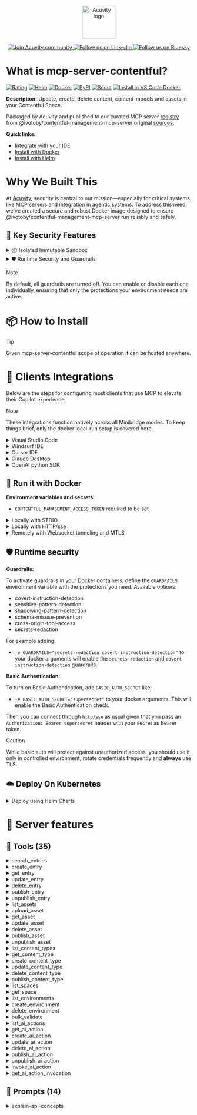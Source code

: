<p align="center">
  <a href="https://acuvity.ai">
    <picture>
      <img src="https://mma.prnewswire.com/media/2544052/Acuvity__Logo.jpg" height="90" alt="Acuvity logo"/>
    </picture>
  </a>
</p>
<p align="center">
  <a href="https://discord.gg/BkU7fBkrNk">
    <img src="https://img.shields.io/badge/Acuvity-Join-7289DA?logo=discord&logoColor=fff" alt="Join Acuvity community" />
  </a>
<a href="https://www.linkedin.com/company/acuvity/">
    <img src="https://img.shields.io/badge/LinkedIn-Follow-7289DA" alt="Follow us on LinkedIn" />
  </a>
<a href="https://bsky.app/profile/acuvity.bsky.social">
    <img src="https://img.shields.io/badge/Bluesky-Follow-7289DA"?logo=bluesky&logoColor=fff" alt="Follow us on Bluesky" />
  </a>
</p>


# What is mcp-server-contentful?

[![Rating](https://img.shields.io/badge/B-3775A9?label=Rating)](https://docs.anthropic.com/en/docs/build-with-claude/tool-use/implement-tool-use#best-practices-for-tool-definitions)
[![Helm](https://img.shields.io/badge/1.0.0-3775A9?logo=helm&label=Charts&logoColor=fff)](https://hub.docker.com/r/acuvity/mcp-server-contentful/tags/)
[![Docker](https://img.shields.io/docker/image-size/acuvity/mcp-server-contentful/1.16.1?logo=docker&logoColor=fff&label=1.16.1)](https://hub.docker.com/r/acuvity/mcp-server-contentful)
[![PyPI](https://img.shields.io/badge/1.16.1-3775A9?logo=pypi&logoColor=fff&label=@ivotoby/contentful-management-mcp-server)](https://github.com/ivo-toby/contentful-mcp)
[![Scout](https://img.shields.io/badge/Active-3775A9?logo=docker&logoColor=fff&label=Scout)](https://hub.docker.com/r/acuvity/mcp-server-fetch/)
[![Install in VS Code Docker](https://img.shields.io/badge/VS_Code-One_click_install-0078d7?logo=githubcopilot)](https://insiders.vscode.dev/redirect/mcp/install?name=mcp-server-contentful&config=%7B%22args%22%3A%5B%22run%22%2C%22-i%22%2C%22--rm%22%2C%22--read-only%22%2C%22-e%22%2C%22CONTENTFUL_MANAGEMENT_ACCESS_TOKEN%22%2C%22docker.io%2Facuvity%2Fmcp-server-contentful%3A1.16.1%22%5D%2C%22command%22%3A%22docker%22%7D)

**Description:** Update, create, delete content, content-models and assets in your Contentful Space.

Packaged by Acuvity and published to our curated MCP server [registry](https://mcp.acuvity.ai) from @ivotoby/contentful-management-mcp-server original [sources](https://github.com/ivo-toby/contentful-mcp).

**Quick links:**

- [Integrate with your IDE](https://github.com/acuvity/mcp-servers-registry/blob/main/mcp-server-contentful/docker/README.md#-clients-integrations)
- [Install with Docker](https://github.com/acuvity/mcp-servers-registry/tree/main/mcp-server-contentful/docker/README.md#-run-it-with-docker)
- [Install with Helm](https://github.com/acuvity/mcp-servers-registry/tree/main/mcp-server-contentful/charts/mcp-server-contentful/README.md#how-to-install)

# Why We Built This

At [Acuvity](https://acuvity.ai), security is central to our mission—especially for critical systems like MCP servers and integration in agentic systems.
To address this need, we've created a secure and robust Docker image designed to ensure @ivotoby/contentful-management-mcp-server run reliably and safely.

## 🔐 Key Security Features

<details>
<summary>📦 Isolated Immutable Sandbox </summary>

- **Isolated Execution**: All tools run within secure, containerized sandboxes to enforce process isolation and prevent lateral movement.
- **Non-root by Default**: Enforces least-privilege principles, minimizing the impact of potential security breaches.
- **Read-only Filesystem**: Ensures runtime immutability, preventing unauthorized modification.
- **Version Pinning**: Guarantees consistency and reproducibility across deployments by locking tool and dependency versions.
- **CVE Scanning**: Continuously scans images for known vulnerabilities using [Docker Scout](https://docs.docker.com/scout/) to support proactive mitigation.
- **SBOM & Provenance**: Delivers full supply chain transparency by embedding metadata and traceable build information."
</details>

<details>
<summary>🛡️ Runtime Security and Guardrails</summary>

**Minibridge Integration**: [Minibridge](https://github.com/acuvity/minibridge) establishes secure Agent-to-MCP connectivity, supports Rego/HTTP-based policy enforcement 🕵️, and simplifies orchestration.

The [ARC](https://github.com/acuvity/mcp-servers-registry/tree/main) container includes a [built-in Rego policy](https://github.com/acuvity/mcp-servers-registry/tree/main/mcp-server-contentful/docker/policy.rego) that enables a set of runtime "guardrails"" to help enforce security, privacy, and correct usage of your services. Below is an overview of each guardrail provided.

### 🔒 Resource Integrity

**Mitigates MCP Rug Pull Attacks**

* **Goal:** Protect users from malicious tool description changes after initial approval, preventing post-installation manipulation or deception.
* **Mechanism:** Locks tool descriptions upon client approval and verifies their integrity before execution. Any modification to the description triggers a security violation, blocking unauthorized changes from server-side updates.

### 🛡️ Gardrails

### Covert Instruction Detection

Monitors incoming requests for hidden or obfuscated directives that could alter policy behavior.

* **Goal:** Stop attackers from slipping unnoticed commands or payloads into otherwise harmless data.
* **Mechanism:** Applies a library of regex patterns and binary‐encoding checks to the full request body. If any pattern matches a known covert channel (e.g., steganographic markers, hidden HTML tags, escape-sequence tricks), the request is rejected.

### Sensitive Pattern Detection

Block user-defined sensitive data patterns (credential paths, filesystem references).

* **Goal:** Block accidental or malicious inclusion of sensitive information that violates data-handling rules.
* **Mechanism:** Runs a curated set of regexes against all payloads and tool descriptions—matching patterns such as `.env` files, RSA key paths, directory traversal sequences.

### Shadowing Pattern Detection

Detects and blocks "shadowing" attacks, where a malicious MCP server sneaks hidden directives into its own tool descriptions to hijack or override the behavior of other, trusted tools.

* **Goal:** Stop a rogue server from poisoning the agent’s logic by embedding instructions that alter how a different server’s tools operate (e.g., forcing all emails to go to an attacker’s address even when the user calls a separate `send_email` tool).
* **Mechanism:** During policy load, each tool description is scanned for cross‐tool override patterns—such as `<IMPORTANT>` sections referencing other tool names, hidden side‐effects, or directives that apply to a different server’s API. Any description that attempts to shadow or extend instructions for a tool outside its own namespace triggers a policy violation and is rejected.

### Schema Misuse Prevention

Enforces strict adherence to MCP input schemas.

* **Goal:** Prevent malformed or unexpected fields from bypassing validations, causing runtime errors, or enabling injections.
* **Mechanism:** Compares each incoming JSON object against the declared schema (required properties, allowed keys, types). Any extra, missing, or mistyped field triggers an immediate policy violation.

### Cross-Origin Tool Access

Controls whether tools may invoke tools or services from external origins.

* **Goal:** Prevent untrusted or out-of-scope services from being called.
* **Mechanism:** Examines tool invocation requests and outgoing calls, verifying each target against an allowlist of approved domains or service names. Calls to any non-approved origin are blocked.

### Secrets Redaction

Automatically masks sensitive values so they never appear in logs or responses.

* **Goal:** Ensure that API keys, tokens, passwords, and other credentials cannot leak in plaintext.
* **Mechanism:** Scans every text output for known secret formats (e.g., AWS keys, GitHub PATs, JWTs). Matches are replaced with `[REDACTED]` before the response is sent or recorded.

## Basic Authentication via Shared Secret

Provides a lightweight auth layer using a single shared token.

* **Mechanism:** Expects clients to send an `Authorization` header with the predefined secret.
* **Use Case:** Quickly lock down your endpoint in development or simple internal deployments—no complex OAuth/OIDC setup required.

These controls ensure robust runtime integrity, prevent unauthorized behavior, and provide a foundation for secure-by-design system operations.


To review the full policy, see it [here](https://github.com/acuvity/mcp-servers-registry/tree/main/mcp-server-contentful/docker/policy.rego). Alternatively, you can override the default policy or supply your own policy file to use (see [here](https://github.com/acuvity/mcp-servers-registry/tree/main/mcp-server-contentful/docker/entrypoint.sh) for Docker, [here](https://github.com/acuvity/mcp-servers-registry/tree/main/mcp-server-contentful/charts/mcp-server-contentful#minibridge) for Helm charts).

</details>

> [!NOTE]
> By default, all guardrails are turned off. You can enable or disable each one individually, ensuring that only the protections your environment needs are active.


# 📦 How to Install


> [!TIP]
> Given mcp-server-contentful scope of operation it can be hosted anywhere.

# 🧰 Clients Integrations

Below are the steps for configuring most clients that use MCP to elevate their Copilot experience.

> [!NOTE]
> These integrations function natively across all Minibridge modes.
> To keep things brief, only the docker local-run setup is covered here.

<details>
<summary>Visual Studio Code</summary>

To get started immediately, you can use the "one-click" link below:

[![Install in VS Code Docker](https://img.shields.io/badge/VS_Code-One_click_install-0078d7?logo=githubcopilot)](https://insiders.vscode.dev/redirect/mcp/install?name=mcp-server-contentful&config=%7B%22args%22%3A%5B%22run%22%2C%22-i%22%2C%22--rm%22%2C%22--read-only%22%2C%22-e%22%2C%22CONTENTFUL_MANAGEMENT_ACCESS_TOKEN%22%2C%22docker.io%2Facuvity%2Fmcp-server-contentful%3A1.16.1%22%5D%2C%22command%22%3A%22docker%22%7D)

## Global scope

Press `ctrl + shift + p` and type `Preferences: Open User Settings JSON` to add the following section:

```json
{
  "mcp": {
    "servers": {
      "acuvity-mcp-server-contentful": {
        "env": {
          "CONTENTFUL_MANAGEMENT_ACCESS_TOKEN": "TO_BE_SET"
        },
        "command": "docker",
        "args": [
          "run",
          "-i",
          "--rm",
          "--read-only",
          "-e",
          "CONTENTFUL_MANAGEMENT_ACCESS_TOKEN",
          "docker.io/acuvity/mcp-server-contentful:1.16.1"
        ]
      }
    }
  }
}
```

## Workspace scope

In your workspace create a file called `.vscode/mcp.json` and add the following section:

```json
{
  "servers": {
    "acuvity-mcp-server-contentful": {
      "env": {
        "CONTENTFUL_MANAGEMENT_ACCESS_TOKEN": "TO_BE_SET"
      },
      "command": "docker",
      "args": [
        "run",
        "-i",
        "--rm",
        "--read-only",
        "-e",
        "CONTENTFUL_MANAGEMENT_ACCESS_TOKEN",
        "docker.io/acuvity/mcp-server-contentful:1.16.1"
      ]
    }
  }
}
```

> To pass secrets you should use the `promptString` input type described in the [Visual Studio Code documentation](https://code.visualstudio.com/docs/copilot/chat/mcp-servers).

</details>

<details>
<summary>Windsurf IDE</summary>

In `~/.codeium/windsurf/mcp_config.json` add the following section:

```json
{
  "mcpServers": {
    "acuvity-mcp-server-contentful": {
      "env": {
        "CONTENTFUL_MANAGEMENT_ACCESS_TOKEN": "TO_BE_SET"
      },
      "command": "docker",
      "args": [
        "run",
        "-i",
        "--rm",
        "--read-only",
        "-e",
        "CONTENTFUL_MANAGEMENT_ACCESS_TOKEN",
        "docker.io/acuvity/mcp-server-contentful:1.16.1"
      ]
    }
  }
}
```

See [Windsurf documentation](https://docs.windsurf.com/windsurf/mcp) for more info.

</details>

<details>
<summary>Cursor IDE</summary>

Add the following JSON block to your mcp configuration file:
- `~/.cursor/mcp.json` for global scope
- `.cursor/mcp.json` for project scope

```json
{
  "mcpServers": {
    "acuvity-mcp-server-contentful": {
      "env": {
        "CONTENTFUL_MANAGEMENT_ACCESS_TOKEN": "TO_BE_SET"
      },
      "command": "docker",
      "args": [
        "run",
        "-i",
        "--rm",
        "--read-only",
        "-e",
        "CONTENTFUL_MANAGEMENT_ACCESS_TOKEN",
        "docker.io/acuvity/mcp-server-contentful:1.16.1"
      ]
    }
  }
}
```

See [cursor documentation](https://docs.cursor.com/context/model-context-protocol) for more information.

</details>
<details>

<summary>Claude Desktop</summary>

In the `claude_desktop_config.json` configuration file add the following section:

```json
{
  "mcpServers": {
    "acuvity-mcp-server-contentful": {
      "env": {
        "CONTENTFUL_MANAGEMENT_ACCESS_TOKEN": "TO_BE_SET"
      },
      "command": "docker",
      "args": [
        "run",
        "-i",
        "--rm",
        "--read-only",
        "-e",
        "CONTENTFUL_MANAGEMENT_ACCESS_TOKEN",
        "docker.io/acuvity/mcp-server-contentful:1.16.1"
      ]
    }
  }
}
```

See [Anthropic documentation](https://docs.anthropic.com/en/docs/agents-and-tools/mcp) for more information.
</details>

<details>
<summary>OpenAI python SDK</summary>

## Running locally

```python
async with MCPServerStdio(
    params={
        "env": {"CONTENTFUL_MANAGEMENT_ACCESS_TOKEN":"TO_BE_SET"},
        "command": "docker",
        "args": ["run","-i","--rm","--read-only","-e","CONTENTFUL_MANAGEMENT_ACCESS_TOKEN","docker.io/acuvity/mcp-server-contentful:1.16.1"]
    }
) as server:
    tools = await server.list_tools()
```

## Running remotely

```python
async with MCPServerSse(
    params={
        "url": "http://<ip>:<port>/sse",
    }
) as server:
    tools = await server.list_tools()
```

See [OpenAI Agents SDK docs](https://openai.github.io/openai-agents-python/mcp/) for more info.

</details>

## 🐳 Run it with Docker

**Environment variables and secrets:**
  - `CONTENTFUL_MANAGEMENT_ACCESS_TOKEN` required to be set


<details>
<summary>Locally with STDIO</summary>

In your client configuration set:

- command: `docker`
- arguments: `run -i --rm --read-only -e CONTENTFUL_MANAGEMENT_ACCESS_TOKEN docker.io/acuvity/mcp-server-contentful:1.16.1`

</details>

<details>
<summary>Locally with HTTP/sse</summary>

Simply run as:

```console
docker run -it -p 8000:8000 --rm --read-only -e CONTENTFUL_MANAGEMENT_ACCESS_TOKEN docker.io/acuvity/mcp-server-contentful:1.16.1
```

Then on your application/client, you can configure to use it like:

```json
{
  "mcpServers": {
    "acuvity-mcp-server-contentful": {
      "url": "http://localhost:8000/sse"
    }
  }
}
```

You might have to use different ports for different tools.

</details>

<details>
<summary>Remotely with Websocket tunneling and MTLS </summary>

> This section assume you are familiar with TLS and certificates and will require:
> - a server certificate with proper DNS/IP field matching your tool deployment.
> - a client-ca used to sign client certificates

1. Start the server in `backend` mode
 - add an environment variable like `-e MINIBRIDGE_MODE=backend`
 - add the TLS certificates (recommended) through a volume let's say `/certs` ex (`-v $PWD/certs:/certs`)
 - instruct minibridge to use those certs with
   - `-e MINIBRIDGE_TLS_SERVER_CERT=/certs/server-cert.pem`
   - `-e MINIBRIDGE_TLS_SERVER_KEY=/certs/server-key.pem`
   - `-e MINIBRIDGE_TLS_SERVER_KEY_PASS=optional`
   - `-e MINIBRIDGE_TLS_SERVER_CLIENT_CA=/certs/client-ca.pem`

2. Start `minibridge` locally in frontend mode:
  - Get [minibridge](https://github.com/acuvity/minibridge) binary for your OS.

In your client configuration, Minibridge works like any other STDIO command.

Example for Claude Desktop:

```json
{
  "mcpServers": {
    "acuvity-mcp-server-contentful": {
      "command": "minibridge",
      "args": ["frontend", "--backend", "wss://<remote-url>:8000/ws", "--tls-client-backend-ca", "/path/to/ca/that/signed/the/server-cert.pem/ca.pem", "--tls-client-cert", "/path/to/client-cert.pem", "--tls-client-key", "/path/to/client-key.pem"]
    }
  }
}
```

That's it.

Minibridge offers a host of additional features. For step-by-step guidance, please visit the wiki. And if anything’s unclear, don’t hesitate to reach out!

</details>

## 🛡️ Runtime security

**Guardrails:**

To activate guardrails in your Docker containers, define the `GUARDRAILS` environment variable with the protections you need. Available options:
- covert-instruction-detection
- sensitive-pattern-detection
- shadowing-pattern-detection
- schema-misuse-prevention
- cross-origin-tool-access
- secrets-redaction

For example adding:
- `-e GUARDRAILS="secrets-redaction covert-instruction-detection"`
to your docker arguments will enable the `secrets-redaction` and `covert-instruction-detection` guardrails.

**Basic Authentication:**

To turn on Basic Authentication, add `BASIC_AUTH_SECRET` like:
- `-e BASIC_AUTH_SECRET="supersecret"`
to your docker arguments. This will enable the Basic Authentication check.

Then you can connect through `http/sse` as usual given that you pass an `Authorization: Bearer supersecret` header with your secret as Bearer token.

> [!CAUTION]
> While basic auth will protect against unauthorized access, you should use it only in controlled environment,
> rotate credentials frequently and **always** use TLS.

## ☁️ Deploy On Kubernetes

<details>
<summary>Deploy using Helm Charts</summary>

### Chart settings requirements

This chart requires some mandatory information to be installed.

**Mandatory Secrets**:
  - `CONTENTFUL_MANAGEMENT_ACCESS_TOKEN` secret to be set as secrets.CONTENTFUL_MANAGEMENT_ACCESS_TOKEN either by `.value` or from existing with `.valueFrom`

### How to install

You can inspect the chart `README`:

```console
helm show readme oci://docker.io/acuvity/mcp-server-contentful --version 1.0.0
````

You can inspect the values that you can configure:

```console
helm show values oci://docker.io/acuvity/mcp-server-contentful --version 1.0.0
````

Install with helm

```console
helm install mcp-server-contentful oci://docker.io/acuvity/mcp-server-contentful --version 1.0.0
```

From there your MCP server mcp-server-contentful will be reachable by default through `http/sse` from inside the cluster using the Kubernetes Service `mcp-server-contentful` on port `8000` by default. You can change that by looking at the `service` section of the `values.yaml` file.

### How to Monitor

The deployment will create a Kubernetes service with a `healthPort`, that is used for liveness probes and readiness probes. This health port can also be used by the monitoring stack of your choice and exposes metrics under the `/metrics` path.

See full charts [Readme](https://github.com/acuvity/mcp-servers-registry/tree/main/mcp-server-contentful/charts/mcp-server-contentful/README.md) for more details about settings and runtime security including guardrails activation.

</details>

# 🧠 Server features

## 🧰 Tools (35)
<details>
<summary>search_entries</summary>

**Description**:

```
Search for entries using query parameters. Returns a maximum of 3 items per request. Use skip parameter to paginate through results.
```

**Parameter**:

| Name | Type | Description | Required? |
|-----------|------|-------------|-----------|
| environmentId | string | The ID of the environment within the space, by default this will be called Master | Yes
| query | object | Query parameters for searching entries | Yes
| spaceId | string | The ID of the Contentful space. This must be the space's ID, not its name, ask for this ID if it's unclear. | Yes
</details>
<details>
<summary>create_entry</summary>

**Description**:

```
Create a new entry in Contentful. Before executing this function, you need to know the contentTypeId (not the content type NAME) and the fields of that contentType. You can get the fields definition by using the GET_CONTENT_TYPE tool. IMPORTANT: All field values MUST include a locale key (e.g., 'en-US') for each value, like: { title: { 'en-US': 'My Title' } }. Every field in Contentful requires a locale even for single-language content.
```

**Parameter**:

| Name | Type | Description | Required? |
|-----------|------|-------------|-----------|
| contentTypeId | string | The ID of the content type for the new entry | Yes
| environmentId | string | The ID of the environment within the space, by default this will be called Master | Yes
| fields | object | The fields of the entry with localized values. Example: { title: { 'en-US': 'My Title' }, description: { 'en-US': 'My Description' } } | Yes
| spaceId | string | The ID of the Contentful space. This must be the space's ID, not its name, ask for this ID if it's unclear. | Yes
</details>
<details>
<summary>get_entry</summary>

**Description**:

```
Retrieve an existing entry
```

**Parameter**:

| Name | Type | Description | Required? |
|-----------|------|-------------|-----------|
| entryId | string | not set | Yes
| environmentId | string | The ID of the environment within the space, by default this will be called Master | Yes
| spaceId | string | The ID of the Contentful space. This must be the space's ID, not its name, ask for this ID if it's unclear. | Yes
</details>
<details>
<summary>update_entry</summary>

**Description**:

```
Update an existing entry. The handler will merge your field updates with the existing entry fields, so you only need to provide the fields and locales you want to change. IMPORTANT: All field values MUST include a locale key (e.g., 'en-US') for each value, like: { title: { 'en-US': 'My Updated Title' } }. Every field in Contentful requires a locale even for single-language content.
```

**Parameter**:

| Name | Type | Description | Required? |
|-----------|------|-------------|-----------|
| entryId | string | not set | Yes
| environmentId | string | The ID of the environment within the space, by default this will be called Master | Yes
| fields | object | The fields to update with localized values. Example: { title: { 'en-US': 'My Updated Title' } } | Yes
| spaceId | string | The ID of the Contentful space. This must be the space's ID, not its name, ask for this ID if it's unclear. | Yes
</details>
<details>
<summary>delete_entry</summary>

**Description**:

```
Delete an entry
```

**Parameter**:

| Name | Type | Description | Required? |
|-----------|------|-------------|-----------|
| entryId | string | not set | Yes
| environmentId | string | The ID of the environment within the space, by default this will be called Master | Yes
| spaceId | string | The ID of the Contentful space. This must be the space's ID, not its name, ask for this ID if it's unclear. | Yes
</details>
<details>
<summary>publish_entry</summary>

**Description**:

```
Publish an entry or multiple entries. Accepts either a single entryId (string) or an array of entryIds (up to 100 entries). For a single entry, it uses the standard publish operation. For multiple entries, it automatically uses bulk publishing.
```

**Parameter**:

| Name | Type | Description | Required? |
|-----------|------|-------------|-----------|
| entryId | any | ID of the entry to publish, or an array of entry IDs (max: 100) | Yes
| environmentId | string | The ID of the environment within the space, by default this will be called Master | Yes
| spaceId | string | The ID of the Contentful space. This must be the space's ID, not its name, ask for this ID if it's unclear. | Yes
</details>
<details>
<summary>unpublish_entry</summary>

**Description**:

```
Unpublish an entry or multiple entries. Accepts either a single entryId (string) or an array of entryIds (up to 100 entries). For a single entry, it uses the standard unpublish operation. For multiple entries, it automatically uses bulk unpublishing.
```

**Parameter**:

| Name | Type | Description | Required? |
|-----------|------|-------------|-----------|
| entryId | any | ID of the entry to unpublish, or an array of entry IDs (max: 100) | Yes
| environmentId | string | The ID of the environment within the space, by default this will be called Master | Yes
| spaceId | string | The ID of the Contentful space. This must be the space's ID, not its name, ask for this ID if it's unclear. | Yes
</details>
<details>
<summary>list_assets</summary>

**Description**:

```
List assets in a space. Returns a maximum of 3 items per request. Use skip parameter to paginate through results.
```

**Parameter**:

| Name | Type | Description | Required? |
|-----------|------|-------------|-----------|
| environmentId | string | The ID of the environment within the space, by default this will be called Master | Yes
| limit | number | Maximum number of items to return (max: 3) | Yes
| skip | number | Number of items to skip for pagination | Yes
| spaceId | string | The ID of the Contentful space. This must be the space's ID, not its name, ask for this ID if it's unclear. | Yes
</details>
<details>
<summary>upload_asset</summary>

**Description**:

```
Upload a new asset
```

**Parameter**:

| Name | Type | Description | Required? |
|-----------|------|-------------|-----------|
| description | string | not set | No
| environmentId | string | The ID of the environment within the space, by default this will be called Master | Yes
| file | object | not set | Yes
| spaceId | string | The ID of the Contentful space. This must be the space's ID, not its name, ask for this ID if it's unclear. | Yes
| title | string | not set | Yes
</details>
<details>
<summary>get_asset</summary>

**Description**:

```
Retrieve an asset
```

**Parameter**:

| Name | Type | Description | Required? |
|-----------|------|-------------|-----------|
| assetId | string | not set | Yes
| environmentId | string | The ID of the environment within the space, by default this will be called Master | Yes
| spaceId | string | The ID of the Contentful space. This must be the space's ID, not its name, ask for this ID if it's unclear. | Yes
</details>
<details>
<summary>update_asset</summary>

**Description**:

```
Update an asset
```

**Parameter**:

| Name | Type | Description | Required? |
|-----------|------|-------------|-----------|
| assetId | string | not set | Yes
| description | string | not set | No
| environmentId | string | The ID of the environment within the space, by default this will be called Master | Yes
| file | object | not set | No
| spaceId | string | The ID of the Contentful space. This must be the space's ID, not its name, ask for this ID if it's unclear. | Yes
| title | string | not set | No
</details>
<details>
<summary>delete_asset</summary>

**Description**:

```
Delete an asset
```

**Parameter**:

| Name | Type | Description | Required? |
|-----------|------|-------------|-----------|
| assetId | string | not set | Yes
| environmentId | string | The ID of the environment within the space, by default this will be called Master | Yes
| spaceId | string | The ID of the Contentful space. This must be the space's ID, not its name, ask for this ID if it's unclear. | Yes
</details>
<details>
<summary>publish_asset</summary>

**Description**:

```
Publish an asset
```

**Parameter**:

| Name | Type | Description | Required? |
|-----------|------|-------------|-----------|
| assetId | string | not set | Yes
| environmentId | string | The ID of the environment within the space, by default this will be called Master | Yes
| spaceId | string | The ID of the Contentful space. This must be the space's ID, not its name, ask for this ID if it's unclear. | Yes
</details>
<details>
<summary>unpublish_asset</summary>

**Description**:

```
Unpublish an asset
```

**Parameter**:

| Name | Type | Description | Required? |
|-----------|------|-------------|-----------|
| assetId | string | not set | Yes
| environmentId | string | The ID of the environment within the space, by default this will be called Master | Yes
| spaceId | string | The ID of the Contentful space. This must be the space's ID, not its name, ask for this ID if it's unclear. | Yes
</details>
<details>
<summary>list_content_types</summary>

**Description**:

```
List content types in a space. Returns a maximum of 10 items per request. Use skip parameter to paginate through results.
```

**Parameter**:

| Name | Type | Description | Required? |
|-----------|------|-------------|-----------|
| environmentId | string | The ID of the environment within the space, by default this will be called Master | Yes
| limit | number | Maximum number of items to return (max: 3) | Yes
| skip | number | Number of items to skip for pagination | Yes
| spaceId | string | The ID of the Contentful space. This must be the space's ID, not its name, ask for this ID if it's unclear. | Yes
</details>
<details>
<summary>get_content_type</summary>

**Description**:

```
Get details of a specific content type
```

**Parameter**:

| Name | Type | Description | Required? |
|-----------|------|-------------|-----------|
| contentTypeId | string | not set | Yes
| environmentId | string | The ID of the environment within the space, by default this will be called Master | Yes
| spaceId | string | The ID of the Contentful space. This must be the space's ID, not its name, ask for this ID if it's unclear. | Yes
</details>
<details>
<summary>create_content_type</summary>

**Description**:

```
Create a new content type
```

**Parameter**:

| Name | Type | Description | Required? |
|-----------|------|-------------|-----------|
| description | string | not set | No
| displayField | string | not set | No
| environmentId | string | The ID of the environment within the space, by default this will be called Master | Yes
| fields | array | Array of field definitions for the content type | Yes
| name | string | not set | Yes
| spaceId | string | The ID of the Contentful space. This must be the space's ID, not its name, ask for this ID if it's unclear. | Yes
</details>
<details>
<summary>update_content_type</summary>

**Description**:

```
Update an existing content type. The handler will merge your field updates with existing content type data, so you only need to provide the fields and properties you want to change.
```

**Parameter**:

| Name | Type | Description | Required? |
|-----------|------|-------------|-----------|
| contentTypeId | string | not set | Yes
| description | string | not set | No
| displayField | string | not set | No
| environmentId | string | The ID of the environment within the space, by default this will be called Master | Yes
| fields | array | not set | Yes
| name | string | not set | No
| spaceId | string | The ID of the Contentful space. This must be the space's ID, not its name, ask for this ID if it's unclear. | Yes
</details>
<details>
<summary>delete_content_type</summary>

**Description**:

```
Delete a content type
```

**Parameter**:

| Name | Type | Description | Required? |
|-----------|------|-------------|-----------|
| contentTypeId | string | not set | Yes
| environmentId | string | The ID of the environment within the space, by default this will be called Master | Yes
| spaceId | string | The ID of the Contentful space. This must be the space's ID, not its name, ask for this ID if it's unclear. | Yes
</details>
<details>
<summary>publish_content_type</summary>

**Description**:

```
Publish a content type
```

**Parameter**:

| Name | Type | Description | Required? |
|-----------|------|-------------|-----------|
| contentTypeId | string | not set | Yes
| environmentId | string | The ID of the environment within the space, by default this will be called Master | Yes
| spaceId | string | The ID of the Contentful space. This must be the space's ID, not its name, ask for this ID if it's unclear. | Yes
</details>
<details>
<summary>list_spaces</summary>

**Description**:

```
List all available spaces
```

**Parameter**:

| Name | Type | Description | Required? |
|-----------|------|-------------|-----------|
</details>
<details>
<summary>get_space</summary>

**Description**:

```
Get details of a space
```

**Parameter**:

| Name | Type | Description | Required? |
|-----------|------|-------------|-----------|
| spaceId | string | not set | Yes
</details>
<details>
<summary>list_environments</summary>

**Description**:

```
List all environments in a space
```

**Parameter**:

| Name | Type | Description | Required? |
|-----------|------|-------------|-----------|
| spaceId | string | not set | Yes
</details>
<details>
<summary>create_environment</summary>

**Description**:

```
Create a new environment
```

**Parameter**:

| Name | Type | Description | Required? |
|-----------|------|-------------|-----------|
| environmentId | string | not set | Yes
| name | string | not set | Yes
| spaceId | string | not set | Yes
</details>
<details>
<summary>delete_environment</summary>

**Description**:

```
Delete an environment
```

**Parameter**:

| Name | Type | Description | Required? |
|-----------|------|-------------|-----------|
| environmentId | string | not set | Yes
| spaceId | string | not set | Yes
</details>
<details>
<summary>bulk_validate</summary>

**Description**:

```
Validate multiple entries at once
```

**Parameter**:

| Name | Type | Description | Required? |
|-----------|------|-------------|-----------|
| entryIds | array | Array of entry IDs to validate | Yes
| environmentId | string | The ID of the environment within the space, by default this will be called Master | Yes
| spaceId | string | The ID of the Contentful space. This must be the space's ID, not its name, ask for this ID if it's unclear. | Yes
</details>
<details>
<summary>list_ai_actions</summary>

**Description**:

```
List all AI Actions in a space
```

**Parameter**:

| Name | Type | Description | Required? |
|-----------|------|-------------|-----------|
| environmentId | string | The ID of the environment within the space, by default this will be called Master | Yes
| limit | number | Maximum number of AI Actions to return | No
| skip | number | Number of AI Actions to skip for pagination | No
| spaceId | string | The ID of the Contentful space. This must be the space's ID, not its name, ask for this ID if it's unclear. | Yes
| status | string | Filter AI Actions by status | No
</details>
<details>
<summary>get_ai_action</summary>

**Description**:

```
Get a specific AI Action by ID
```

**Parameter**:

| Name | Type | Description | Required? |
|-----------|------|-------------|-----------|
| aiActionId | string | The ID of the AI Action to retrieve | Yes
| environmentId | string | The ID of the environment within the space, by default this will be called Master | Yes
| spaceId | string | The ID of the Contentful space. This must be the space's ID, not its name, ask for this ID if it's unclear. | Yes
</details>
<details>
<summary>create_ai_action</summary>

**Description**:

```
Create a new AI Action
```

**Parameter**:

| Name | Type | Description | Required? |
|-----------|------|-------------|-----------|
| configuration | object | The model configuration | Yes
| description | string | The description of the AI Action | Yes
| environmentId | string | The ID of the environment within the space, by default this will be called Master | Yes
| instruction | object | The instruction object containing the template and variables | Yes
| name | string | The name of the AI Action | Yes
| spaceId | string | The ID of the Contentful space. This must be the space's ID, not its name, ask for this ID if it's unclear. | Yes
| testCases | array | Optional array of test cases for the AI Action | No
</details>
<details>
<summary>update_ai_action</summary>

**Description**:

```
Update an existing AI Action
```

**Parameter**:

| Name | Type | Description | Required? |
|-----------|------|-------------|-----------|
| aiActionId | string | The ID of the AI Action to update | Yes
| configuration | object | The model configuration | Yes
| description | string | The description of the AI Action | Yes
| environmentId | string | The ID of the environment within the space, by default this will be called Master | Yes
| instruction | object | The instruction object containing the template and variables | Yes
| name | string | The name of the AI Action | Yes
| spaceId | string | The ID of the Contentful space. This must be the space's ID, not its name, ask for this ID if it's unclear. | Yes
| testCases | array | Optional array of test cases for the AI Action | No
</details>
<details>
<summary>delete_ai_action</summary>

**Description**:

```
Delete an AI Action
```

**Parameter**:

| Name | Type | Description | Required? |
|-----------|------|-------------|-----------|
| aiActionId | string | The ID of the AI Action to delete | Yes
| environmentId | string | The ID of the environment within the space, by default this will be called Master | Yes
| spaceId | string | The ID of the Contentful space. This must be the space's ID, not its name, ask for this ID if it's unclear. | Yes
</details>
<details>
<summary>publish_ai_action</summary>

**Description**:

```
Publish an AI Action
```

**Parameter**:

| Name | Type | Description | Required? |
|-----------|------|-------------|-----------|
| aiActionId | string | The ID of the AI Action to publish | Yes
| environmentId | string | The ID of the environment within the space, by default this will be called Master | Yes
| spaceId | string | The ID of the Contentful space. This must be the space's ID, not its name, ask for this ID if it's unclear. | Yes
</details>
<details>
<summary>unpublish_ai_action</summary>

**Description**:

```
Unpublish an AI Action
```

**Parameter**:

| Name | Type | Description | Required? |
|-----------|------|-------------|-----------|
| aiActionId | string | The ID of the AI Action to unpublish | Yes
| environmentId | string | The ID of the environment within the space, by default this will be called Master | Yes
| spaceId | string | The ID of the Contentful space. This must be the space's ID, not its name, ask for this ID if it's unclear. | Yes
</details>
<details>
<summary>invoke_ai_action</summary>

**Description**:

```
Invoke an AI Action with variables
```

**Parameter**:

| Name | Type | Description | Required? |
|-----------|------|-------------|-----------|
| aiActionId | string | The ID of the AI Action to invoke | Yes
| environmentId | string | The ID of the environment within the space, by default this will be called Master | Yes
| outputFormat | string | The format of the output content | No
| rawVariables | array | Array of raw variable objects (for complex variable types like references) | No
| spaceId | string | The ID of the Contentful space. This must be the space's ID, not its name, ask for this ID if it's unclear. | Yes
| variables | object | Key-value pairs of variable IDs and their values | No
| waitForCompletion | boolean | Whether to wait for the AI Action to complete before returning | No
</details>
<details>
<summary>get_ai_action_invocation</summary>

**Description**:

```
Get the result of a previous AI Action invocation
```

**Parameter**:

| Name | Type | Description | Required? |
|-----------|------|-------------|-----------|
| aiActionId | string | The ID of the AI Action | Yes
| environmentId | string | The ID of the environment within the space, by default this will be called Master | Yes
| invocationId | string | The ID of the specific invocation to retrieve | Yes
| spaceId | string | The ID of the Contentful space. This must be the space's ID, not its name, ask for this ID if it's unclear. | Yes
</details>

## 📝 Prompts (14)
<details>
<summary>explain-api-concepts</summary>

**Description**:

```
Explain Contentful API concepts and relationships
```

**Parameter**:

| Argument | Description | Required |
|-----------|------|-------------|
| concept | Contentful concept (Space/Environment/ContentType/Entry/Asset) |Yes |
<details>
<summary>space-identification</summary>

**Description**:

```
Guide for identifying the correct Contentful space for operations
```

**Parameter**:

| Argument | Description | Required |
|-----------|------|-------------|
| operation | Operation you want to perform |Yes |
<details>
<summary>content-modeling-guide</summary>

**Description**:

```
Guide through content modeling decisions and best practices
```

**Parameter**:

| Argument | Description | Required |
|-----------|------|-------------|
| useCase | Description of the content modeling scenario |Yes |
<details>
<summary>api-operation-help</summary>

**Description**:

```
Get detailed help for specific Contentful API operations
```

**Parameter**:

| Argument | Description | Required |
|-----------|------|-------------|
| operation | API operation (CRUD, publish, archive, etc) |Yes |
| resourceType | Type of resource (Entry/Asset/ContentType) |Yes |
<details>
<summary>entry-management</summary>

**Description**:

```
Help with CRUD operations and publishing workflows for content entries
```

**Parameter**:

| Argument | Description | Required |
|-----------|------|-------------|
| task | Specific task (create/read/update/delete/publish/unpublish/bulk) |No |
| details | Additional context or requirements |No |
<details>
<summary>asset-management</summary>

**Description**:

```
Guidance on managing digital assets like images, videos, and documents
```

**Parameter**:

| Argument | Description | Required |
|-----------|------|-------------|
| task | Specific task (upload/process/update/delete/publish) |No |
| details | Additional context about asset types or requirements |No |
<details>
<summary>content-type-operations</summary>

**Description**:

```
Help with defining and managing content types and their fields
```

**Parameter**:

| Argument | Description | Required |
|-----------|------|-------------|
| task | Specific task (create/update/delete/publish/field configuration) |No |
| details | Additional context about field types or validations |No |
<details>
<summary>ai-actions-overview</summary>

**Description**:

```
Comprehensive overview of AI Actions in Contentful
```
<details>
<summary>ai-actions-create</summary>

**Description**:

```
Guide for creating and configuring AI Actions in Contentful
```

**Parameter**:

| Argument | Description | Required |
|-----------|------|-------------|
| useCase | Purpose of the AI Action you want to create |Yes |
| modelType | AI model type (e.g., gpt-4, claude-3-opus) |No |
<details>
<summary>ai-actions-variables</summary>

**Description**:

```
Explanation of variable types and configuration for AI Actions
```

**Parameter**:

| Argument | Description | Required |
|-----------|------|-------------|
| variableType | Type of variable (Text, Reference, StandardInput, etc) |No |
<details>
<summary>ai-actions-invoke</summary>

**Description**:

```
Help with invoking AI Actions and processing results
```

**Parameter**:

| Argument | Description | Required |
|-----------|------|-------------|
| actionId | ID of the AI Action (if known) |No |
| details | Additional context about your invocation requirements |No |
<details>
<summary>bulk-operations</summary>

**Description**:

```
Guidance on performing actions on multiple entities simultaneously
```

**Parameter**:

| Argument | Description | Required |
|-----------|------|-------------|
| operation | Bulk operation type (publish/unpublish/validate) |No |
| entityType | Type of entities to process (entries/assets) |No |
| details | Additional context about operation requirements |No |
<details>
<summary>space-environment-management</summary>

**Description**:

```
Help with managing spaces, environments, and deployment workflows
```

**Parameter**:

| Argument | Description | Required |
|-----------|------|-------------|
| task | Specific task (create/list/manage environments/aliases) |No |
| entity | Entity type (space/environment) |No |
| details | Additional context about workflow requirements |No |
<details>
<summary>mcp-tool-usage</summary>

**Description**:

```
Instructions for using Contentful MCP tools effectively
```

**Parameter**:

| Argument | Description | Required |
|-----------|------|-------------|
| toolName | Specific tool name (e.g., invoke_ai_action, create_entry) |No |

</details>


# 🔐 Resource SBOM

Minibridge will perform hash checks for the following resources. The hashes are given as references and are the sha256 sum of the description.

| Resource | Name | Parameter | Hash |
|-----------|------|------|------|
| prompts | ai-actions-create | description | 04499ec6931bdbbaf3c31efc46867ff4d15a3265dcbc2ace61a162a708ce819b |
| prompts | ai-actions-create | modelType | 9dfcc5d7d4f46417567cad6cc2763e3c4fd846616150775df8aead5a21cf03e2 |
| prompts | ai-actions-create | useCase | b3fadad4cca866ea6a0af5ea9f4e039b1ecedb39b6fd519a394a453edd5beff0 |
| prompts | ai-actions-invoke | description | 52e8446af97f14b421401959ee22a6497b899ded39970eb21d61fe01620e230b |
| prompts | ai-actions-invoke | actionId | aceaef2f47d6f48f42b1475e35da3981185bf460497724f1f03868b88de6552d |
| prompts | ai-actions-invoke | details | 1320cdcf05919ff23e26d3345cee4d12473d6425d6a2fc853dc7e8830fa8ae14 |
| prompts | ai-actions-overview | description | ac01a2f621066d33ba866fd4bda29b67e2cbf17ea248f26187633e2b40997c4d |
| prompts | ai-actions-variables | description | cb29b5346bcf53c1b45c4c47086c199aaeb552bee81c941df59a42ad57606ce8 |
| prompts | ai-actions-variables | variableType | 61d7be4997f2965220a27b0683d008f7bf3f102990cdef003191ef2fc7d45d89 |
| prompts | api-operation-help | description | bec79ef2f1d7f1f7d5da6179c8c6aae4417101063122fa088e039c511b5f088b |
| prompts | api-operation-help | operation | 8d7c851d9342f2fc7885d6e383ef1f0371fa2414debe46eedeabd9811b19e5d7 |
| prompts | api-operation-help | resourceType | 97420bb6f450e7863a261b3f4ee1e1def0fed7c4b3e38e4d432bfc4e943b1a47 |
| prompts | asset-management | description | d6d4f3f6128ce73f7c892b137ac8a4ec32fee70c0d9532101608880649a3981c |
| prompts | asset-management | details | 481aaa4af76433ba1e711959678bf714a886318487669b2b8bb7c4c7e6085f4a |
| prompts | asset-management | task | 4c47ac467e18ba528dec44f37bda1b82a32c1597f2e348158366f981fdef2961 |
| prompts | bulk-operations | description | 6094c65ce88cdee99c15f72b80e3988d431bc0a7d49c125bccbb361881d2843b |
| prompts | bulk-operations | details | 267da141093b89c8df57b5711c0b1f0564ffe6e24ff4293e5a1ca1df5b5d76f7 |
| prompts | bulk-operations | entityType | e9e86161585d8773b014cbedeb41952e5cb4bd148ca30acebff21db3cc315636 |
| prompts | bulk-operations | operation | e953f9c8d0f275f816fb0832707d0476df143a79722e3cbb5fc750560ecad32d |
| prompts | content-modeling-guide | description | cacbd0d028478ddeac81a48491d6b4865699c726bebf0fea8f9d58b86e0ecb4f |
| prompts | content-modeling-guide | useCase | 742e58a5952e3ecf1e44aede7f946f6e5300e43d8d97feafcb2dbfbdfe4d1dce |
| prompts | content-type-operations | description | 6e109a3fd416c150e4d0cd71aa4b4124ac83779fd06443215c9b41666f8bb017 |
| prompts | content-type-operations | details | 6bc1ca6d233efa0bafb86453a95c6e9939697c65ea221fba183a894ef4d8f032 |
| prompts | content-type-operations | task | 469f4a49e5ef2ba9d69a61976cde0a8645d85e71f2f568894c4b4f5160f48b5a |
| prompts | entry-management | description | 3da363eb43fc113125caf7656cecc0b5a4305c30c31994613bd13dcee546a58f |
| prompts | entry-management | details | 25b4017796283cde87c655584d3c99a3867a801cab5c95c4e15e8eae93ae292c |
| prompts | entry-management | task | 4d6866bc18a8ea46246fc6c4db0d2cfe581d641649edab1be01e814de82ff3ab |
| prompts | explain-api-concepts | description | 4952c00f37238d1ca7e245fa82e5497248ab4c5bb2244497cf302fa9d8830b24 |
| prompts | explain-api-concepts | concept | 507f981d9d92b55ac0a3f3bd412615d9223b77fcabdc030d052b6debaa5f15e6 |
| prompts | mcp-tool-usage | description | 2c173ee0b55f51f1b348693bc9cdccc412eb68ee4b7375fa7437fd7bf81d0f11 |
| prompts | mcp-tool-usage | toolName | 8de2b1ca936682136c1723d1d4bca5cc33bea7752a326a73cc75b4c68b86be89 |
| prompts | space-environment-management | description | 8314ebadb16bbe2ad74f77957b124ba68de098562ea1d5b8fd0bb288d00a5195 |
| prompts | space-environment-management | details | 5a4d5eaea58b0e5423e15a6fce9c4af71b266a56e1c2fb2ef3cc4a6ac3dbf888 |
| prompts | space-environment-management | entity | 5184fcd64e7af348a207b4ad8954f3fe43c50a95573958a8855bf4a057c82b19 |
| prompts | space-environment-management | task | 1be912127cba1e2e9a58addade2092215288b45fd136baecb896d2d33cf40460 |
| prompts | space-identification | description | 3d70262daa49e68385713c991f479d978aaa0d60f374035dea1fef1cfb9cb8d4 |
| prompts | space-identification | operation | f86180ad94a556cc138da9712ae9c0fa612b890f28968b511b71980f303594f9 |
| tools | bulk_validate | description | 8ecb4456ace22c28b31473a59a7f7e2aafd9ad306660dfb7f5aa863f2b0339e1 |
| tools | bulk_validate | entryIds | cfb850350044490d46c9983a9681deb2b9cdbf744fffbfedd1bef58721f785fe |
| tools | bulk_validate | environmentId | 96da3c6e665898f36612669e041a2c4a4c566a8d8f96d2f2b15ea75addddae96 |
| tools | bulk_validate | spaceId | b2b25781b62ebfe08437eea6849c06eba6f634a9cd4f203c7031a88f1ed22c47 |
| tools | create_ai_action | description | 37a11ccdfa19933c2800b850d290e68d97b066cd943c4dd8f5be8e1dde59527d |
| tools | create_ai_action | configuration | f9a3b300f3826bdb97e5ae6b377e653524cbe4cc7804ae95eb171c724a5573ef |
| tools | create_ai_action | description | 738b104b409f46bd943a50c5499f7027bf6544187b26626dc571fb29ca569253 |
| tools | create_ai_action | environmentId | 96da3c6e665898f36612669e041a2c4a4c566a8d8f96d2f2b15ea75addddae96 |
| tools | create_ai_action | instruction | ebef280526abae1f91c3bbda5ec014e2406c624336fbd84e3c1b2fdb09e31e60 |
| tools | create_ai_action | name | c44e12cb538c2b6005353bdaa62fff36e89f40a1e3f98ac0c4807bbebb58fb6e |
| tools | create_ai_action | spaceId | b2b25781b62ebfe08437eea6849c06eba6f634a9cd4f203c7031a88f1ed22c47 |
| tools | create_ai_action | testCases | 195eaaf33aaf9a64981d3ae293b34297dd65614fd38592b2e4e9a8391bc056a6 |
| tools | create_content_type | description | d9744dc50d28fd896e176539b86c4d516298734c6c660c2a91a49b670b262a20 |
| tools | create_content_type | environmentId | 96da3c6e665898f36612669e041a2c4a4c566a8d8f96d2f2b15ea75addddae96 |
| tools | create_content_type | fields | 7e77d1884050a7aa4e0929815065ae045983a263c6ead31e28a0b28f1f1b7eaa |
| tools | create_content_type | spaceId | b2b25781b62ebfe08437eea6849c06eba6f634a9cd4f203c7031a88f1ed22c47 |
| tools | create_entry | description | d1687108b7c99d63382fb9b55331150091da8baaa9d9763ec35d0d2c8ed998ea |
| tools | create_entry | contentTypeId | 957e01d15b8b4bb3a68264cc2127b3cbcfd6da3ed8cb2d7a82a9d86834d2e592 |
| tools | create_entry | environmentId | 96da3c6e665898f36612669e041a2c4a4c566a8d8f96d2f2b15ea75addddae96 |
| tools | create_entry | fields | 33f63ffca8ba8a642db0188cf77a8ed907bb45c8a601d2325fa4cf01c9d3e057 |
| tools | create_entry | spaceId | b2b25781b62ebfe08437eea6849c06eba6f634a9cd4f203c7031a88f1ed22c47 |
| tools | create_environment | description | 82054b8ea3438535752e8a25bd56d0d23d304f8922bbcf9cd1905c0b5cd8cb12 |
| tools | delete_ai_action | description | acecc366a1002d97e05ae5a4223a9cdff1fc5ca008c5b99df0deeb9ef15c403c |
| tools | delete_ai_action | aiActionId | 9dd183dbe320721e68e17a97af3ebbdf738588d07f9c405d336f055c9b573eb1 |
| tools | delete_ai_action | environmentId | 96da3c6e665898f36612669e041a2c4a4c566a8d8f96d2f2b15ea75addddae96 |
| tools | delete_ai_action | spaceId | b2b25781b62ebfe08437eea6849c06eba6f634a9cd4f203c7031a88f1ed22c47 |
| tools | delete_asset | description | 6c7c32568e6a7561f8f0415ea51e55a393f63285fe479a88c5d67a0361632b3c |
| tools | delete_asset | environmentId | 96da3c6e665898f36612669e041a2c4a4c566a8d8f96d2f2b15ea75addddae96 |
| tools | delete_asset | spaceId | b2b25781b62ebfe08437eea6849c06eba6f634a9cd4f203c7031a88f1ed22c47 |
| tools | delete_content_type | description | dd3069640d149019bf7e31d4d2dec205214fdd3254c1b965df50548f33f3775a |
| tools | delete_content_type | environmentId | 96da3c6e665898f36612669e041a2c4a4c566a8d8f96d2f2b15ea75addddae96 |
| tools | delete_content_type | spaceId | b2b25781b62ebfe08437eea6849c06eba6f634a9cd4f203c7031a88f1ed22c47 |
| tools | delete_entry | description | e035171af6f9f50e51b2a950ad298dbd11db9a3453f09c25d86e37f37657820c |
| tools | delete_entry | environmentId | 96da3c6e665898f36612669e041a2c4a4c566a8d8f96d2f2b15ea75addddae96 |
| tools | delete_entry | spaceId | b2b25781b62ebfe08437eea6849c06eba6f634a9cd4f203c7031a88f1ed22c47 |
| tools | delete_environment | description | d71ccc7a648f021ca5e93376a7ec68e806947a2fe212f2e482e35805348e34e7 |
| tools | get_ai_action | description | 2a129b4f3e58dbb177e1ca6687be39186ff714ab86efde968e9cc5ff1c6b45b0 |
| tools | get_ai_action | aiActionId | ec6acb40764c4080207248094c332989c847a2cdfe1aa58eb46e9d3744d5c003 |
| tools | get_ai_action | environmentId | 96da3c6e665898f36612669e041a2c4a4c566a8d8f96d2f2b15ea75addddae96 |
| tools | get_ai_action | spaceId | b2b25781b62ebfe08437eea6849c06eba6f634a9cd4f203c7031a88f1ed22c47 |
| tools | get_ai_action_invocation | description | 8b842c74c84b7761946264e11e6caafdf485a4fe6deed98c8c3583174bfc82be |
| tools | get_ai_action_invocation | aiActionId | 88d16fb7ad95f1013ba5b9ef34cea54f6f41ac20c380109ef0ed475fc9a6d3cb |
| tools | get_ai_action_invocation | environmentId | 96da3c6e665898f36612669e041a2c4a4c566a8d8f96d2f2b15ea75addddae96 |
| tools | get_ai_action_invocation | invocationId | a973285ca3b19dcf75a3df5f0475c00c0aec8d49ab0c8e97f2faa95f79a9025d |
| tools | get_ai_action_invocation | spaceId | b2b25781b62ebfe08437eea6849c06eba6f634a9cd4f203c7031a88f1ed22c47 |
| tools | get_asset | description | f8353610a7c481ca975a62389184e981f7b3a6414a50160fa0c8cba366e254af |
| tools | get_asset | environmentId | 96da3c6e665898f36612669e041a2c4a4c566a8d8f96d2f2b15ea75addddae96 |
| tools | get_asset | spaceId | b2b25781b62ebfe08437eea6849c06eba6f634a9cd4f203c7031a88f1ed22c47 |
| tools | get_content_type | description | 2a5357bc685b1b5843c2868b1124211676da3cc45550fe3c688f6a060903ec2f |
| tools | get_content_type | environmentId | 96da3c6e665898f36612669e041a2c4a4c566a8d8f96d2f2b15ea75addddae96 |
| tools | get_content_type | spaceId | b2b25781b62ebfe08437eea6849c06eba6f634a9cd4f203c7031a88f1ed22c47 |
| tools | get_entry | description | 1de1c52a44e35412db5b7ad38ca92ae9881a2655bb5dfe1ad1d5d0aad2aaefb2 |
| tools | get_entry | environmentId | 96da3c6e665898f36612669e041a2c4a4c566a8d8f96d2f2b15ea75addddae96 |
| tools | get_entry | spaceId | b2b25781b62ebfe08437eea6849c06eba6f634a9cd4f203c7031a88f1ed22c47 |
| tools | get_space | description | da364db7e6f099c12704b9793a65be4732231c51cd272e87040a287adac3dd88 |
| tools | invoke_ai_action | description | 094d76f15f911a0b16205342cab4282094fcf8ce22b465bb24ffa1745dbfcae7 |
| tools | invoke_ai_action | aiActionId | d0be2c8158fd0e42df3ebd5949fc36f009c871ac5e83a84bb39b55f58fb5b3d9 |
| tools | invoke_ai_action | environmentId | 96da3c6e665898f36612669e041a2c4a4c566a8d8f96d2f2b15ea75addddae96 |
| tools | invoke_ai_action | outputFormat | 9d2301676daaafc442127528bc01d39e9695787f8ac78fd49ca42b4dedacfd03 |
| tools | invoke_ai_action | rawVariables | dca5ee1b3ec4ae493f18822b37027480ba5d1ac7c42cc06e6584350b9d735749 |
| tools | invoke_ai_action | spaceId | b2b25781b62ebfe08437eea6849c06eba6f634a9cd4f203c7031a88f1ed22c47 |
| tools | invoke_ai_action | variables | fd104b359a3b6aaa7245bebdfe1d6d46f79783d9488c81404bda970c2d129323 |
| tools | invoke_ai_action | waitForCompletion | a4df206ef1cb6fdc68bdcd500ac68e68c9584fb2e239a6119f12909ff37efaaf |
| tools | list_ai_actions | description | bb0323f41ba668092677e1063b6414c814301be0ce0c5e3d1cdec22677997c3d |
| tools | list_ai_actions | environmentId | 96da3c6e665898f36612669e041a2c4a4c566a8d8f96d2f2b15ea75addddae96 |
| tools | list_ai_actions | limit | daf6a199ced3432a0669924c3a8a5cb68a294de7ca010084c63acf1b933a3f81 |
| tools | list_ai_actions | skip | f4522f1436198fca9e16ad4925e9823ff67be7621a7cfbf4fb9423c8a37ec0af |
| tools | list_ai_actions | spaceId | b2b25781b62ebfe08437eea6849c06eba6f634a9cd4f203c7031a88f1ed22c47 |
| tools | list_ai_actions | status | 922717d3f4a75218be2ec6a0431f85aa1cddc723e78d2b3a3ac606bdb4a964f3 |
| tools | list_assets | description | 9f9580698576ca34e3b75be7d8d08b87ec3508c743edecd8f9fb89846ce77fb1 |
| tools | list_assets | environmentId | 96da3c6e665898f36612669e041a2c4a4c566a8d8f96d2f2b15ea75addddae96 |
| tools | list_assets | limit | 50ba5c893a7c24657d068bc5f09c36af857de3ab7ef725d930ba24e60864224e |
| tools | list_assets | skip | c5afb15fad11afbacdefce188b50323f10c5399af9c5c73570f8f87e1a5e46f5 |
| tools | list_assets | spaceId | b2b25781b62ebfe08437eea6849c06eba6f634a9cd4f203c7031a88f1ed22c47 |
| tools | list_content_types | description | a755d641298d1d07ce423a0be43cfa56f6676ef77a426a527bbe865941c02ad4 |
| tools | list_content_types | environmentId | 96da3c6e665898f36612669e041a2c4a4c566a8d8f96d2f2b15ea75addddae96 |
| tools | list_content_types | limit | 50ba5c893a7c24657d068bc5f09c36af857de3ab7ef725d930ba24e60864224e |
| tools | list_content_types | skip | c5afb15fad11afbacdefce188b50323f10c5399af9c5c73570f8f87e1a5e46f5 |
| tools | list_content_types | spaceId | b2b25781b62ebfe08437eea6849c06eba6f634a9cd4f203c7031a88f1ed22c47 |
| tools | list_environments | description | f3e98be6e8fd140fbdd5ca858ca874c62ff2b2f70ae6661441f2ab8b451475ae |
| tools | list_spaces | description | d21f58227d879eb9c8ac5eb9c628aaf68b8d54d12086acfbe51f93ee2789f384 |
| tools | publish_ai_action | description | ac8dbb10e199ad3a414b039c6bb0aac6a2606823d048f6997da8e287e9992ef5 |
| tools | publish_ai_action | aiActionId | 548dd0d2a0fb5464800ac6df64dca7504e9a544770eed634d6dc5c61f06ad939 |
| tools | publish_ai_action | environmentId | 96da3c6e665898f36612669e041a2c4a4c566a8d8f96d2f2b15ea75addddae96 |
| tools | publish_ai_action | spaceId | b2b25781b62ebfe08437eea6849c06eba6f634a9cd4f203c7031a88f1ed22c47 |
| tools | publish_asset | description | 3e158ff99829e5cee1a52c1306c6dfc57a6dfeaf9830ddfca6ced197ff2edfe3 |
| tools | publish_asset | environmentId | 96da3c6e665898f36612669e041a2c4a4c566a8d8f96d2f2b15ea75addddae96 |
| tools | publish_asset | spaceId | b2b25781b62ebfe08437eea6849c06eba6f634a9cd4f203c7031a88f1ed22c47 |
| tools | publish_content_type | description | 9f875bfafa8380b3ca6c560343365319bb3a85525c3a6586c61bf7e041b58fdb |
| tools | publish_content_type | environmentId | 96da3c6e665898f36612669e041a2c4a4c566a8d8f96d2f2b15ea75addddae96 |
| tools | publish_content_type | spaceId | b2b25781b62ebfe08437eea6849c06eba6f634a9cd4f203c7031a88f1ed22c47 |
| tools | publish_entry | description | ddfe4d54604e17e0a3832f982ff339d4951017bd9e2082d4725efcb7fe614bfa |
| tools | publish_entry | entryId | 30d966f244cd5d2bef94794c9032fd33a7f81fb767b2f8aefea6fa353eda4a7d |
| tools | publish_entry | environmentId | 96da3c6e665898f36612669e041a2c4a4c566a8d8f96d2f2b15ea75addddae96 |
| tools | publish_entry | spaceId | b2b25781b62ebfe08437eea6849c06eba6f634a9cd4f203c7031a88f1ed22c47 |
| tools | search_entries | description | e169395ebfba855657162ec96336a9f2c0dffafd85f38471334f01a983adcbe4 |
| tools | search_entries | environmentId | 96da3c6e665898f36612669e041a2c4a4c566a8d8f96d2f2b15ea75addddae96 |
| tools | search_entries | query | 9c4707942dced800fc119a3c9c4fcacc9522d43e656e9cb3c638ee6cb36e5c86 |
| tools | search_entries | spaceId | b2b25781b62ebfe08437eea6849c06eba6f634a9cd4f203c7031a88f1ed22c47 |
| tools | unpublish_ai_action | description | 556acf65db8245d8e9143d0cf4defdb8ab84db37bc35a7d039a1aa64d5423bd3 |
| tools | unpublish_ai_action | aiActionId | 3a850af2b4a9c08bc3123e13f376170f9a027ef07f954167d75933a6ebcffe44 |
| tools | unpublish_ai_action | environmentId | 96da3c6e665898f36612669e041a2c4a4c566a8d8f96d2f2b15ea75addddae96 |
| tools | unpublish_ai_action | spaceId | b2b25781b62ebfe08437eea6849c06eba6f634a9cd4f203c7031a88f1ed22c47 |
| tools | unpublish_asset | description | ce18725d3b8294723b1017d325aa92c3c0edeb3f7ff51d4751478b00345bc966 |
| tools | unpublish_asset | environmentId | 96da3c6e665898f36612669e041a2c4a4c566a8d8f96d2f2b15ea75addddae96 |
| tools | unpublish_asset | spaceId | b2b25781b62ebfe08437eea6849c06eba6f634a9cd4f203c7031a88f1ed22c47 |
| tools | unpublish_entry | description | a46a000388faf53148196363c067f30509cdc0906328bf7c3a99876e0d769ab4 |
| tools | unpublish_entry | entryId | 6af7f8142280aaad6c9b01b479a71f8cb8611c78387dd8d58aa4931d3c7d5a53 |
| tools | unpublish_entry | environmentId | 96da3c6e665898f36612669e041a2c4a4c566a8d8f96d2f2b15ea75addddae96 |
| tools | unpublish_entry | spaceId | b2b25781b62ebfe08437eea6849c06eba6f634a9cd4f203c7031a88f1ed22c47 |
| tools | update_ai_action | description | 90d6a01c4004be0ed99acfd9aed6083bfc44fb958f7c3c2c1284090c5339db51 |
| tools | update_ai_action | aiActionId | ba1b82ad534e5a3b7a2ee31231ec2121b809394dd12430f9d87aa0ac51b22fa9 |
| tools | update_ai_action | configuration | f9a3b300f3826bdb97e5ae6b377e653524cbe4cc7804ae95eb171c724a5573ef |
| tools | update_ai_action | description | 738b104b409f46bd943a50c5499f7027bf6544187b26626dc571fb29ca569253 |
| tools | update_ai_action | environmentId | 96da3c6e665898f36612669e041a2c4a4c566a8d8f96d2f2b15ea75addddae96 |
| tools | update_ai_action | instruction | ebef280526abae1f91c3bbda5ec014e2406c624336fbd84e3c1b2fdb09e31e60 |
| tools | update_ai_action | name | c44e12cb538c2b6005353bdaa62fff36e89f40a1e3f98ac0c4807bbebb58fb6e |
| tools | update_ai_action | spaceId | b2b25781b62ebfe08437eea6849c06eba6f634a9cd4f203c7031a88f1ed22c47 |
| tools | update_ai_action | testCases | 195eaaf33aaf9a64981d3ae293b34297dd65614fd38592b2e4e9a8391bc056a6 |
| tools | update_asset | description | 6e3aa72f38e0036da9795b34fb5fca4838d8fac910dbee7cb4560eddd1262825 |
| tools | update_asset | environmentId | 96da3c6e665898f36612669e041a2c4a4c566a8d8f96d2f2b15ea75addddae96 |
| tools | update_asset | spaceId | b2b25781b62ebfe08437eea6849c06eba6f634a9cd4f203c7031a88f1ed22c47 |
| tools | update_content_type | description | dff46c3db47453975594cec480c7a7fa4c679f1951bedf413f43c1760b58a880 |
| tools | update_content_type | environmentId | 96da3c6e665898f36612669e041a2c4a4c566a8d8f96d2f2b15ea75addddae96 |
| tools | update_content_type | spaceId | b2b25781b62ebfe08437eea6849c06eba6f634a9cd4f203c7031a88f1ed22c47 |
| tools | update_entry | description | 15617674da9c17fdf452373e15b9e42260a7d84b0779b0afc62d42534d2a13e0 |
| tools | update_entry | environmentId | 96da3c6e665898f36612669e041a2c4a4c566a8d8f96d2f2b15ea75addddae96 |
| tools | update_entry | fields | 9f28607eac1f0d0e703890346919c6a3a77606537131e5d9d52b78f95cf68d7f |
| tools | update_entry | spaceId | b2b25781b62ebfe08437eea6849c06eba6f634a9cd4f203c7031a88f1ed22c47 |
| tools | upload_asset | description | d74192920518f1dd41465b2fded572980e31c111e90879ceb5ec5d4453e617fe |
| tools | upload_asset | environmentId | 96da3c6e665898f36612669e041a2c4a4c566a8d8f96d2f2b15ea75addddae96 |
| tools | upload_asset | spaceId | b2b25781b62ebfe08437eea6849c06eba6f634a9cd4f203c7031a88f1ed22c47 |


💬 Questions? Open an issue or contact [ support@acuvity.ai ](mailto:support@acuvity.ai).
📦 Contributions welcome!
